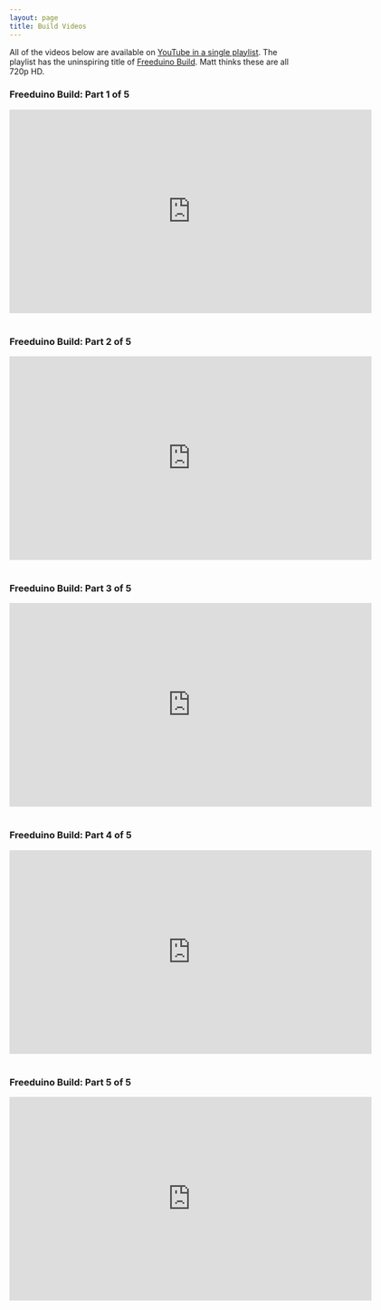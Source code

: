 ```yaml
---
layout: page
title: Build Videos
---
```


All of the videos below are available on [YouTube in a single playlist](http://www.youtube.com/view_play_list?p=DDC57FBF3063BEFF). The playlist has the uninspiring title of [Freeduino Build](http://www.youtube.com/view_play_list?p=DDC57FBF3063BEFF). Matt thinks these are all 720p HD.

### Freeduino Build: Part 1 of 5
<div align="center">
<iframe width="640" height="360" src="http://www.youtube-nocookie.com/embed/BlfVFumlX3M?rel=0" frameborder="0" allowfullscreen="true">
</iframe>
</div>
<br/>

### Freeduino Build: Part 2 of 5
<div align="center">
<iframe width="640" height="360" src="http://www.youtube-nocookie.com/embed/Gikh90VWk84?rel=0" frameborder="0" allowfullscreen="true">
</iframe>
</div>
<br/>

### Freeduino Build: Part 3 of 5
<div align="center">
<iframe width="640" height="360" src="http://www.youtube-nocookie.com/embed/YSXxspab3C0?rel=0" frameborder="0" allowfullscreen="true">
</iframe>
</div>
<br/>

### Freeduino Build: Part 4 of 5
<div align="center">
<iframe width="640" height="360" src="http://www.youtube-nocookie.com/embed/dU5THhLRyj0?rel=0" frameborder="0" allowfullscreen="true">
</iframe>
</div>
<br/>

### Freeduino Build: Part 5 of 5 
<div align="center">
<iframe width="640" height="360" src="http://www.youtube-nocookie.com/embed/k-iSK8EZZgg?rel=0" frameborder="0" allowfullscreen="true">
</iframe>
</div>
<br/>
